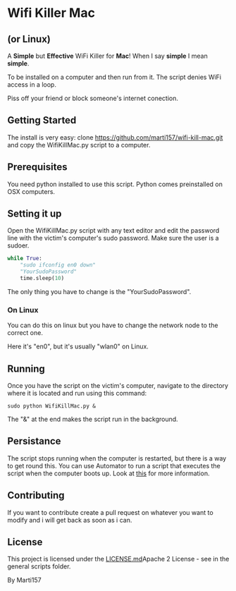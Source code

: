 # Wifi Killer Mac
## (or Linux)

A **Simple** but **Effective** WiFi Killer for **Mac**!
When I say **simple** I mean **simple**.

To be installed on a computer and then run from it. The script
denies WiFi access in a loop.

Piss off your friend or block someone's internet conection.

## Getting Started

The install is very easy: clone https://github.com/marti157/wifi-kill-mac.git and
copy the WifiKillMac.py script to a computer.

## Prerequisites

You need python installed to use this script. Python comes preinstalled on
OSX computers.

## Setting it up

Open the WifiKillMac.py script with any text editor and edit the password line with
the victim's computer's sudo password. Make sure the user is a sudoer.

```python
while True:
	"sudo ifconfig en0 down"
	"YourSudoPassword"
	time.sleep(10)
```
The only thing you have to change is the "YourSudoPassword".

### On Linux

You can do this on linux but you have to change the network node to the correct one.

Here it's "en0", but it's usually "wlan0" on Linux.

## Running

Once you have the script on the victim's computer, navigate to the directory where it
is located and run using this command:

```
sudo python WifiKillMac.py &
```
The "&" at the end makes the script run in the background.

## Persistance

The script stops running when the computer is restarted, but there is a way to get round
this. You can use Automator to run a script that executes the script when the computer boots up. Look at [this](https://developer.apple.com/library/content/documentation/AppleApplications/Conceptual/AutomatorConcepts/Articles/ShellScriptActions.html) for more information.

## Contributing

If you want to contribute create a pull request on whatever you want to modify and i will
get back as soon as i can.

## License

This project is licensed under the [LICENSE.md](../LICENSE.md)Apache 2 License - see in the general scripts folder.

By Marti157
